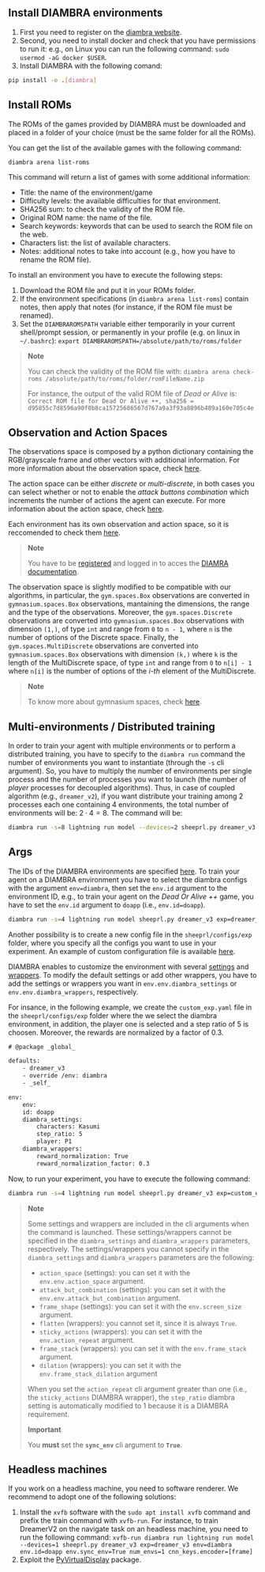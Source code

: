 ## Install DIAMBRA environments
1. First you need to register on the [diambra website](https://diambra.ai/register/).
2. Second, you need to install docker and check that you have permissions to run it: e.g., on Linux you can run the following command: `sudo usermod -aG docker $USER`.
3. Install DIAMBRA with the following comand:
```bash
pip install -e .[diambra]
```

## Install ROMs
The ROMs of the games provided by DIAMBRA must be downloaded and placed in a folder of your choice (must be the same folder for all the ROMs).

You can get the list of the available games with the following command:
```bash
diambra arena list-roms
```

This command will return a list of games with some additional information:
* Title: the name of the environment/game
* Difficulty levels: the available difficulties for that environment.
* SHA256 sum: to check the validity of the ROM file.
* Original ROM name: the name of the file.
* Search keywords: keywords that can be used to search the ROM file on the web.
* Characters list: the list of available characters.
* Notes: additional notes to take into account (e.g., how you have to rename the ROM file).

To install an environment you have to execute the following steps:
1. Download the ROM file and put it in your ROMs folder.
2. If the environment specifications (in `diambra arena list-roms`) contain notes, then apply that notes (for instance, if the ROM file must be renamed).
3. Set the `DIAMBRAROMSPATH` variable either temporarily in your current shell/prompt session, or permanently in your profile (e.g. on linux in `~/.bashrc`): `export DIAMBRAROMSPATH=/absolute/path/to/roms/folder`

> **Note**
>
> You can check the validity of the ROM file with: `diambra arena check-roms /absolute/path/to/roms/folder/romFileName.zip` 
>
> For instance, the output of the valid ROM file of *Dead or Alive* is: `Correct ROM file for Dead Or Alive ++, sha256 = d95855c7d8596a90f0b8ca15725686567d767a9a3f93a8896b489a160e705c4e`

## Observation and Action Spaces
The observations space is composed by a python dictionary containing the RGB/grayscale frame and other vectors with additional information. For more information about the observation space, check [here](https://docs.diambra.ai/envs/#observation-space).

The action space can be either *discrete* or *multi-discrete*, in both cases you can select whether or not to enable the *attack buttons combination* which increments the number of actions the agent can execute. For more information about the action space, check [here](https://docs.diambra.ai/envs/#action-spaces).

Each environment has its own observation and action space, so it is reccomended to check them [here](https://docs.diambra.ai/envs/games/).

> **Note**
>
> You have to be [registered](https://diambra.ai/register/) and logged in to acces the [DIAMRA documentation](https://docs.diambra.ai/).

The observation space is slightly modified to be compatible with our algorithms, in particular, the `gym.spaces.Box` observations are converted in `gymnasium.spaces.Box` observations, mantaining the dimensions, the range and the type of the observations. Moreover, the `gym.spaces.Discrete` observations are converted into `gymnasium.spaces.Box` observations with dimension `(1,)`, of type `int` and range from `0` to `n - 1`, where `n` is the number of options of the Discrete space. Finally, the  `gym.spaces.MultiDiscrete` observations are converted into `gymnasium.spaces.Box` observations with dimension `(k,)` where `k` is the length of the MultiDiscrete space, of type `int` and range from `0` to `n[i] - 1` where `n[i]` is the number of options of the *i-th* element of the MultiDiscrete.

> **Note**
>
> To know more about gymnasium spaces, check [here](https://gymnasium.farama.org/api/spaces/fundamental/).

## Multi-environments / Distributed training
In order to train your agent with multiple environments or to perform a distributed training, you have to specify to the `diambra run` command the number of environments you want to instantiate  (through the `-s` cli argument). So, you have to multiply the number of environments per single process and the number of processes you want to launch (the number of *player* processes for decoupled algorithms). Thus, in case of coupled algorithm (e.g., `dreamer_v2`), if you want distribute your training among $2$ processes each one containing $4$ environments, the total number of environments will be: $2 \cdot 4 = 8$. The command will be:
```bash
diambra run -s=8 lightning run model --devices=2 sheeprl.py dreamer_v3 exp=dreamer_v3 env=diambra env.id=doapp num_envs=4 env.sync_env=True cnn_keys.encoder=[frame]
```

## Args
The IDs of the DIAMBRA environments are specified [here](https://docs.diambra.ai/envs/games/). To train your agent on a DIAMBRA environment you have to select the diambra configs with the argument `env=diambra`, then set the `env.id` argument to the environment ID, e.g., to train your agent on the *Dead Or Alive ++* game, you have to set the `env.id` argument to `doapp` (i.e., `env.id=doapp`).

```bash
diambra run -s=4 lightning run model sheeprl.py dreamer_v3 exp=dreamer_v3 env=diambra env.id=doapp num_envs=4
```

Another possibility is to create a new config file in the `sheeprl/configs/exp` folder, where you specify all the configs you want to use in your experiment. An example of custom configuration file is available [here](../sheeprl/configs/exp/dreamer_v3_L_doapp.yaml).

DIAMBRA enables to customize the environment with several [settings](https://docs.diambra.ai/envs/#general-environment-settings) and [wrappers](https://docs.diambra.ai/wrappers/).
To modify the default settings or add other wrappers, you have to add the settings or wrappers you want in `env.env.diambra_settings` or `env.env.diambra_wrappers`, respectively.

For insance, in the following example, we create the `custom_exp.yaml` file in the `sheeprl/configs/exp` folder where the we select the diambra environment, in addition, the player one is selected and a step ratio of $5$ is choosen. Moreover, the rewards are normalized by a factor of $0.3$.


```diff
# @package _global_

defaults:
    - dreamer_v3
    - override /env: diambra 
    - _self_

env:
    env:
    id: doapp
    diambra_settings:
        characters: Kasumi
        step_ratio: 5
        player: P1
    diambra_wrappers:
        reward_normalization: True
        reward_normalization_factor: 0.3
```

Now, to run your experiment, you have to execute the following command:
```bash
diambra run -s=4 lightning run model sheeprl.py dreamer_v3 exp=custom_exp num_envs=4
```

> **Note**
>
> Some settings and wrappers are included in the cli arguments when the command is launched. These settings/wrappers cannot be specified in the `diambra_settings` and `diambra_wrappers` parameters, respectively.
> The settings/wrappers you cannot specify in the `diambra_settings` and `diambra_wrappers` parameters are the following:
> * `action_space` (settings): you can set it with the `env.env.action_space` argument.
> * `attack_but_combination` (settings): you can set it with the `env.env.attack_but_combination` argument.
> * `frame_shape` (settings): you can set it with the `env.screen_size` argument.
> * `flatten` (wrappers): you cannot set it, since it is always `True`.
> * `sticky_actions` (wrappers): you can set it with the `env.action_repeat` argument.
> * `frame_stack` (wrappers): you can set it with the `env.frame_stack` argument.
> * `dilation` (wrappers): you can set it with the `env.frame_stack_dilation` argument
>
> When you set the `action_repeat` cli argument greater than one (i.e., the `sticky_actions` DIAMBRA wrapper), the `step_ratio` diambra setting is automatically modified to $1$ because it is a DIAMBRA requirement.
>
> **Important**
>
> You **must** set the **`sync_env`** cli argument to **`True`**.

## Headless machines

If you work on a headless machine, you need to software renderer. We recommend to adopt one of the following solutions:
1. Install the `xvfb` software with the `sudo apt install xvfb` command and prefix the train command with `xvfb-run`. For instance, to train DreamerV2 on the navigate task on an headless machine, you need to run the following command: `xvfb-run diambra run lightning run model --devices=1 sheeprl.py dreamer_v3 exp=dreamer_v3 env=diambra env.id=doapp env.sync_env=True num_envs=1 cnn_keys.encoder=[frame]`
2. Exploit the [PyVirtualDisplay](https://github.com/ponty/PyVirtualDisplay) package.